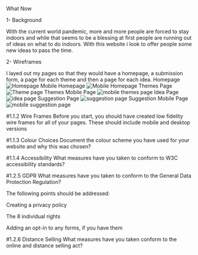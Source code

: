 What Now

1- Background 

  With the current world pandemic, more and more people are forced to stay indoors and while that seems to be a blessing at first 
people are running out of ideas on what to do indoors. With this website i look to offer people some new ideas to pass the time.

2- Wireframes

  I layed out my pages so that they would have a homepage, a submission form, a page for each theme and then a page for each idea.
Homepage
![Homepage](https://imgur.com/Wnd3Nd3)
Mobile Homepage
![Mobile Homepage](https://imgur.com/QGY3lXQ)
Themes Page
![Theme page](https://imgur.com/c8mFY4Z)
Themes Mobile Page
![mobile themes page](https://imgur.com/cIZN8Ho)
Idea Page
![idea page](https://imgur.com/3hUCpOr)
Suggestion Page
![suggestion page](https://imgur.com/fisd0CW)
Suggestion Mobile Page
![mobile suggestion page](https://imgur.com/YDmlCRn)



#1.1.2 Wire Frames
Before you start, you should have created low fidelity wire frames for all of your pages. These should include mobile and desktop versions

#1.1.3 Colour Choices
Document the colour scheme you have used for your website and why this was chosen?

#1.1.4 Accessibility
What measures have you taken to conform to W3C accessibility standards?

#1.2.5 GDPR
What measures have you taken to conform to the General Data Protection Regulation?

The following points should be addressed:

Creating a privacy policy

The 8 individual rights

Adding an opt-in to any forms, if you have them

#1.2.6 Distance Selling
What measures have you taken conform to the online and distance selling act?
